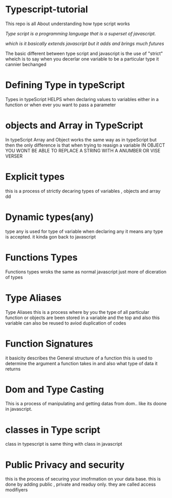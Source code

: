 # Typescript-tutorial
This repo is all About understanding how type script works 

*Type script is a programming language that is a superset of javascript.*

*which is it basically extends javascript but it adds and brings much futures*

The basic different between type script and javascript is the use of "strict" wheich is to say when you decerlar one variable to be a particular type it cannier bechanged 

# Defining Type in typeScript

Types in typeScript HELPS when declaring values to variables either in a function or when ever you want to pass a parameter

# objects and Array in TypeScript 

In typeScript Array and Object works the same way as in typeScript but then the only difference is that when trying to reasign a variable IN OBJECT YOU WONT BE ABLE TO REPLACE A STRING WITH A ANUMBER OR VISE VERSER


# Explicit types 
this is a process of strictly decaring types of variables , objects and array 
dd
# Dynamic types(any)
type any is used for type of variable when declaring any it means any type is accepted. it kinda gon back to javascript 

# Functions Types 

Functions types wroks the same as normal javascript just more of diceration of types 

# Type Aliases
Type Aliases this is a process where by you the type of all particular function or objects are been stored in a variable and the top and also this variable can also be reused to aviod duplication of codes  

# Function Signatures  

it basicity describes the General structure of a function 
this is used to determine the argument a function takes in and also what type of data it returns 

# Dom and Type Casting 

This is a process of manipulating and getting datas from dom.. like its doone in javascript.

# classes in Type script 
class in typescript is same thing with class in javascript 

# Public Privacy and security 

 this is the process of securing your imofrmation on your data base. this is done by adding public , private and readuy only. they are called access modifiyers 

